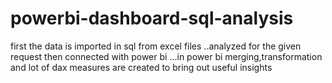 # powerbi-dashboard-sql-analysis
 first the data is imported in sql from excel files ..analyzed for the given request then connected with power bi ...in power bi merging,transformation and lot of dax measures are created to bring out useful insights
